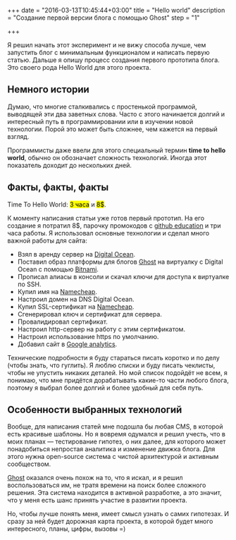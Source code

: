 +++
date = "2016-03-13T10:45:44+03:00"
title = "Hello world"
description = "Создание первой версии блога с помощью Ghost"
step = "1"

+++

Я решил начать этот эксперимент и не вижу способа лучше, чем запустить блог с минимальным функционалом и написать первую статью. Дальше я опишу процесс создания первого прототипа блога. Это своего рода Hello World для этого проекта.


## Немного истории

Думаю, что многие сталкивались с простенькой программой, выводящей эти два заветных слова. Часто с этого начинается долгий и интересный путь в программировании или в изучении новой технологии. Порой это может быть сложнее, чем кажется на первый взгляд. 

Программисты даже ввели для этого специальный термин **time to hello world**, обычно он обозначает сложность технологий. Иногда этот показатель доходит до нескольких дней.


## Факты, факты, факты

Time To Hello World:        <mark>3 часа</mark> и <mark>8$</mark>.

К моменту написания статьи уже готов первый прототип. На его создание я потратил 8$, парочку промокодов с [github education](http://edu.github.com) и три часа работы. Я использовал основные технологии и сделал много важной работы для сайта:


- Взял в аренду сервер на [Digital Ocean](https://www.digitalocean.com/).
- Поставил образ платформы для блогов [Ghost](https://ghost.org/) на виртуалку с Digital Ocean с помощью [Bitnami](https://bitnami.com/).
- Прописал алиасы в консоли и скачал ключи для доступа к виртуалке по SSH.
- Купил имя на [Namecheap](https://www.namecheap.com).
- Настроил домен на DNS Digital Ocean.
- Купил SSL-сертификат на [Namecheap](https://www.namecheap.com).
- Сгенерировал ключ и сертификат для сервера.
- Провалидировал сертификат.
- Настроил http-сервер на работу с этим сертификатом.
- Настроил использование https по умолчанию.
- Добавил сайт в [Google analytics](https://www.google.com/analytics/).

Технические подробности я буду стараться писать коротко и по делу (чтобы знать, что гуглить). Я люблю списки и буду писать чеклисты, чтобы не упустить никаких деталей. Но мой список подойдёт не всем, я понимаю, что мне придётся дорабатывать какие-то части любого блога, поэтому я выбрал более долгий и более удобный для себя путь. 


## Особенности выбранных технологий

Вообще, для написания статей мне подошла бы любая CMS, в которой есть красивые шаблоны. Но я вовремя одумался и решил учесть, что в моих планах — тестирование гипотез, о них далее, для которого может понадобиться непростая аналитика и изменение движка блога. Для этого нужна open-source система с чистой архитектурой и активным сообществом.

[Ghost](ghost.org) оказался очень похож на то, что я искал, и я решил воспользоваться им, не тратя времени на поиск более сложного решения. Эта система находится в активной разработке, а это значит, что у меня есть шанс принять участие в развитии проекта.

Но, чтобы лучше понять меня, имеет смысл узнать о самих гипотезах. И сразу за ней будет дорожная карта проекта, в которой будет много интересного, планы, цифры, вызовы =)
